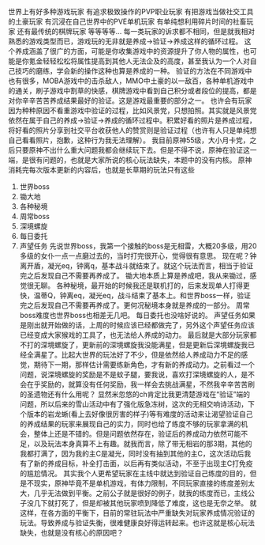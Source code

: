 世界上有好多种游戏玩家
有追求极致操作的PVP职业玩家
有把游戏当做社交工具的土豪玩家
有沉浸在自己世界中的PVE单机玩家
有单纯想利用碎片时间的社畜玩家
还有最传统的棋牌玩家
等等等等...
每一类玩家的诉求都不相同，但是就我相对熟悉的游戏类型而已，游戏玩的无非就是养成->验证->养成这样的循环过程。
这个养成涵盖了很广的方面，可能是你收集游戏中的资源提升了你人物的属性，也可能是你氪金轻轻松松将属性提高到其他人无法企及的高度，甚至我认为一个人对自己技巧的磨练，学会新的操作这种也算是养成的一种。
验证的方法在不同游戏中也有很多，MOBA游戏中的击杀敌人，MMO中土豪的以一敌百，各种单机游戏中的通关，刷子游戏中割草的快感，棋牌游戏中看到自己积分或者段位的提高，都是对你辛辛苦苦养成结果最好的验证。这是游戏最重要的部分之一。
也许会有玩家因为种种原因不看重游戏中验证的过程，比如风景党，只想拍照。其实就是风景党依然在属于自己的养成->验证->养成的循环过程中。积累好看的照片是养成过程，将好看的照片分享到社交平台收获他人的赞赏则是验证过程（也许有人只是单纯想自己看看照片，抱歉，这种行为我无法理解）。
我目前原神55级，大小月卡党，之后只要原神不出什么重大问题我都会继续玩下去。但是不得不说，原神在验证这一端，是很有问题的，也就是大家所说的核心玩法缺失，本题中的没有内核。
原神消耗完每次版本更新的内容后，也就是长草期的玩法只有这些
1. 世界boss
2. 锄大地
3. 各种秘境
4. 周常boss
5. 深境螺旋
6. 每日委托
7. 声望任务
先说世界boss，我第一个接触的boss是无相雷，大概20多级，用20多级的女仆一点一点磨过去的，当时打完很开心，觉得很有意思。
现在呢？钟离开盾，凝光eq，钟离q，基本战斗就结束了。就这个玩法而言，相当于验证完之后发现自己不需要再养成了。
锄大地本质上算是养成吧，我从来锄过，感觉很无聊。
各种秘境，最开始的时候我还是联机打的，后来发现单人打得更快，温蒂Q，钟离eq，凝光eq，战斗结束了基本上。和世界boss一样，验证完之后发现自己不需要再养成了。更何况秘境本身就是养成的一部分。
周常boss难度也世界boss也相差无几吧。
每日委托也没啥好说的。
声望任务如果是刚出就开始做的话，上周的时候应该已经都做完了，另外这个声望任务应该已经变成大家猴戏的工具了，也无法给人养成的动力。
最后就是大部分玩家都不打的深境螺旋了，更新前的深境螺旋我没能满星，但是更新后深境螺旋我已经全满星了。比起大世界的玩法好了不少，但是依然给人养成动力不足的感觉，期待下一期，那样估计需要练新角色，才有新的养成动力。之前看过一个问题，说深境螺旋的奖励是不是蚊子腿，要我说，喜欢打深境螺旋的人，是不会在乎奖励的，就算没有任何奖励，我一样会去挑战满星，不然我辛辛苦苦刷的圣遗物还有什么用呢？
显然米忽悠的ch肯定比我更清楚游戏在“验证”端的问题，所以后来的雪山活动中有了强化版急冻树，这次的无相交响诗活动，下个版本的岩龙蜥(看上去好像很厉害的样子)等有难度的活动来让渴望验证自己的养成结果的玩家来展现自己的实力，同时也给了练度不够的玩家拿满的机会，整体上还是不错的。但是问题依然存在，验证后的养成动力依然可能不足，以及玩法本身真算不上有趣。就我而言，除了带无相岩的那3期，其他的我都打满了，因为我的主C是凝光，同时没有抽到其他的主C，这次活动后我有了新的养成目标，补全打击面，以后再有类似活动，不至于出现主C打免疫的尴尬情况。
其实我个人更希望玩家在主线中就达到验证自己练度的目的，但是不现实，原神毕竟不是单机游戏，有体力限制，不同玩家直接的练度差别太大，几乎无法做到平衡。之前公子就是很好的例子，就我的练度而已，主线公子没几下就打死了，但是却被其他玩家喷到降低了难度，这也是无奈之举。
就这样，在各方面的平衡下，目前的常驻玩法中严重缺失对玩家养成情况验证的玩法。导致养成与验证失衡，很难健康良好得运转起来。也许这就是核心玩法缺失，也就是没有核心的原因吧？
